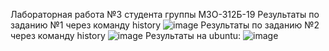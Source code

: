 Лабораторная работа №3 студента группы М3О-312Б-19
Результаты по заданию №1 через команду history
![image](https://user-images.githubusercontent.com/95569971/168671732-f21b8c8e-9fab-48bc-be28-2a20c6af0e54.png)
Результаты по заданию №2 через команду history
![image](https://user-images.githubusercontent.com/95569971/169051148-1cc844e1-8db9-4b59-9b3c-c5a6348b6a10.png)
Результаты на ubuntu: 
![image](https://user-images.githubusercontent.com/95569971/174113178-0c33a7d5-5710-4991-9ef1-aa6a155f1542.png)

